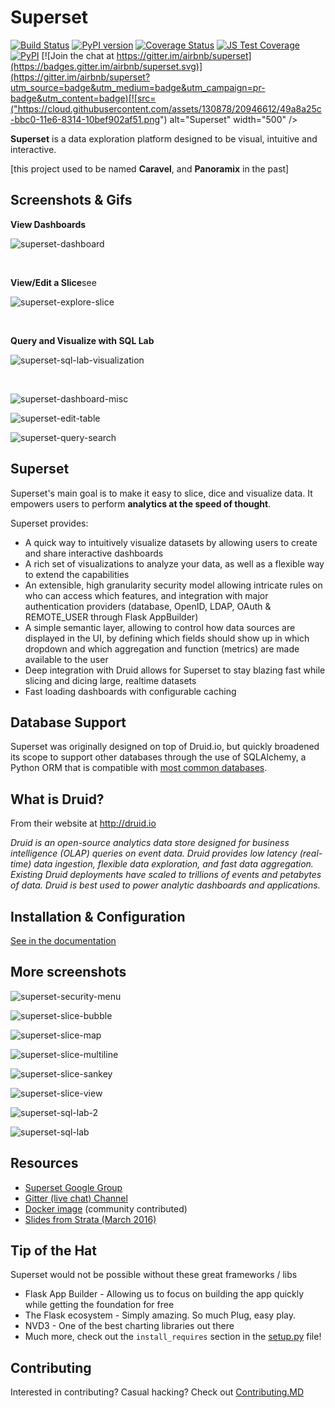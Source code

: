 Superset
=========

[![Build Status](https://travis-ci.org/airbnb/superset.svg?branch=master)](https://travis-ci.org/airbnb/superset)
[![PyPI version](https://badge.fury.io/py/superset.svg)](https://badge.fury.io/py/superset)
[![Coverage Status](https://coveralls.io/repos/airbnb/superset/badge.svg?branch=master&service=github)](https://coveralls.io/github/airbnb/superset?branch=master)
[![JS Test Coverage](https://codeclimate.com/github/airbnb/superset/badges/coverage.svg)](https://codeclimate.com/github/airbnb/superset/coverage)
[![PyPI](https://img.shields.io/pypi/pyversions/superset.svg?maxAge=2592000)](https://pypi.python.org/pypi/superset)
[![Join the chat at https://gitter.im/airbnb/superset](https://badges.gitter.im/airbnb/superset.svg)](https://gitter.im/airbnb/superset?utm_source=badge&utm_medium=badge&utm_campaign=pr-badge&utm_content=badge)[![src=("https://cloud.githubusercontent.com/assets/130878/20946612/49a8a25c-bbc0-11e6-8314-10bef902af51.png")
  alt="Superset"
  width="500"
/>

**Superset** is a data exploration platform designed to be visual, intuitive
and interactive.

[this project used to be named **Caravel**, and **Panoramix** in the past]


Screenshots & Gifs
------------------

**View Dashboards**

![superset-dashboard](https://cloud.githubusercontent.com/assets/130878/20371438/a703a2a0-ac19-11e6-80c4-00a47c2eb644.gif)

<br/>

**View/Edit a Slice**see

![superset-explore-slice](https://cloud.githubusercontent.com/assets/130878/20372732/410392f4-ac22-11e6-9c6d-3ef512e81212.gif)

<br/>

**Query and Visualize with SQL Lab**

![superset-sql-lab-visualization](https://cloud.githubusercontent.com/assets/130878/20372911/7c3b3358-ac23-11e6-8f24-923ef1b35715.gif)

<br/>

![superset-dashboard-misc](https://cloud.githubusercontent.com/assets/130878/20234704/0f40778c-a835-11e6-9556-983a62ea061b.png)

![superset-edit-table](https://cloud.githubusercontent.com/assets/130878/20234705/0f415c88-a835-11e6-8b03-f7c35d56dd7d.png)

![superset-query-search](https://cloud.githubusercontent.com/assets/130878/20234706/0f430a10-a835-11e6-8a0d-8b26cc2e6bbd.png)

Superset
---------
Superset's main goal is to make it easy to slice, dice and visualize data.
It empowers users to perform **analytics at the speed of thought**.

Superset provides:
* A quick way to intuitively visualize datasets by allowing users to create
    and share interactive dashboards
* A rich set of visualizations to analyze your data, as well as a flexible
    way to extend the capabilities
* An extensible, high granularity security model allowing intricate rules
    on who can access which features, and integration with major
    authentication providers (database, OpenID, LDAP, OAuth & REMOTE_USER
    through Flask AppBuilder)
* A simple semantic layer, allowing to control how data sources are
    displayed in the UI, by defining which fields should show up in
    which dropdown and which aggregation and function (metrics) are
    made available to the user
* Deep integration with Druid allows for Superset to stay blazing fast while
    slicing and dicing large, realtime datasets
* Fast loading dashboards with configurable caching


Database Support
----------------

Superset was originally designed on top of Druid.io, but quickly broadened
its scope to support other databases through the use of SQLAlchemy, a Python
ORM that is compatible with
[most common databases](http://docs.sqlalchemy.org/en/rel_1_0/core/engines.html).


What is Druid?
-------------
From their website at http://druid.io

*Druid is an open-source analytics data store designed for
business intelligence (OLAP) queries on event data. Druid provides low
latency (real-time) data ingestion, flexible data exploration,
and fast data aggregation. Existing Druid deployments have scaled to
trillions of events and petabytes of data. Druid is best used to
power analytic dashboards and applications.*


Installation & Configuration
----------------------------

[See in the documentation](http://airbnb.io/superset/installation.html)


More screenshots
----------------

![superset-security-menu](https://cloud.githubusercontent.com/assets/130878/20234707/0f565886-a835-11e6-9277-b4f5f4aa2fcc.png)

![superset-slice-bubble](https://cloud.githubusercontent.com/assets/130878/20234708/0f57f3d0-a835-11e6-8268-fcefe8f868c8.png)

![superset-slice-map](https://cloud.githubusercontent.com/assets/130878/20234709/0f5a5a44-a835-11e6-987a-1b6f8ac9922b.png)

![superset-slice-multiline](https://cloud.githubusercontent.com/assets/130878/20234710/0f632d68-a835-11e6-98d1-542dcb618193.png)

![superset-slice-sankey](https://cloud.githubusercontent.com/assets/130878/20234711/0f639136-a835-11e6-8721-fe5e48dab8e7.png)

![superset-slice-view](https://cloud.githubusercontent.com/assets/130878/20234712/0f63c4c6-a835-11e6-8595-6091a6428fa9.png)

![superset-sql-lab-2](https://cloud.githubusercontent.com/assets/130878/20234713/0f67b856-a835-11e6-9d50-7a52168f66fd.png)

![superset-sql-lab](https://cloud.githubusercontent.com/assets/130878/20234714/0f68f45a-a835-11e6-9467-f47ad0af7e79.png)


Resources
-------------
* [Superset Google Group](https://groups.google.com/forum/#!forum/airbnb_superset)
* [Gitter (live chat) Channel](https://gitter.im/airbnb/superset)
* [Docker image](https://hub.docker.com/r/amancevice/superset/) (community contributed)
* [Slides from Strata (March 2016)](https://drive.google.com/open?id=0B5PVE0gzO81oOVJkdF9aNkJMSmM)


Tip of the Hat
--------------

Superset would not be possible without these great frameworks / libs

* Flask App Builder - Allowing us to focus on building the app quickly while
getting the foundation for free
* The Flask ecosystem - Simply amazing. So much Plug, easy play.
* NVD3 - One of the best charting libraries out there
* Much more, check out the `install_requires` section in the [setup.py](https://github.com/airbnb/superset/blob/master/setup.py) file!


Contributing
------------

Interested in contributing? Casual hacking? Check out  [Contributing.MD](https://github.com/airbnb/superset/blob/master/CONTRIBUTING.md)
